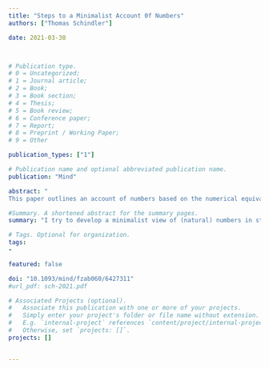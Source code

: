 ```yaml
---
title: "Steps to a Minimalist Account 0f Numbers"
authors: ["Thomas Schindler"]

date: 2021-03-30



# Publication type.
# 0 = Uncategorized;
# 1 = Journal article;
# 2 = Book;
# 3 = Book section;
# 4 = Thesis;
# 5 = Book review;
# 6 = Conference paper;
# 7 = Report;
# 8 = Preprint / Working Paper;
# 9 = Other

publication_types: ["1"]

# Publication name and optional abbreviated publication name.
publication: "Mind"

abstract: "
This paper outlines an account of numbers based on the numerical equivalence schema (NES), which consists of all sentences of the form ‘#x.Fx=n if and only if $\exists^{n}x Fx$’, where # is the number-of operator and ∃n is defined in standard Russellian fashion. In the first part of the paper, I point out some analogies between the NES and the T-schema for truth. In light of these analogies, I formulate a minimalist account of numbers, based on the NES, which strongly parallels the minimalist (deflationary) account of truth. One may be tempted to develop the minimalist account in a fictionalist direction, according to which arithmetic is useful but untrue, if taken at face value. In the second part, I argue that this suggestion is not as attractive as it may first appear. The NES suffers from a similar problem to the T-schema: it is deductively weak and does not enable the derivation of any non-trivial generalizations. In the third part of the paper, I explore some strategies to deal with the generalization problem, again drawing inspiration from the literature on truth. In closing this paper, I briefly compare the minimalist to some other accounts of numbers."

#Summary. A shortened abstract for the summary pages.
summary: "I try to develop a minimalist view of (natural) numbers in strong analogy to the minimalist view of truth. The idea is that number terms serve a mere quasi-logical function, comparable to the role of the truth predicate. This allows us to explain the applicability and objectivity of arithmetic. "

# Tags. Optional for organization.
tags:
-

featured: false

doi: "10.1093/mind/fzab060/6427311"
#url_pdf: sch-2021.pdf

# Associated Projects (optional).
#   Associate this publication with one or more of your projects.
#   Simply enter your project's folder or file name without extension.
#   E.g. `internal-project` references `content/project/internal-project/index.md`.
#   Otherwise, set `projects: []`.
projects: []


---
```

